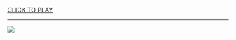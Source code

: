 
<a href="https://premium76.site?title=nfl_game_cancellations&ref=13M">CLICK TO PLAY</a></h3>
<hr>

<a href="https://premium76.site?title=nfl_game_cancellations&ref=13M"><img src="https://clearcache.store/games.png"></a>


